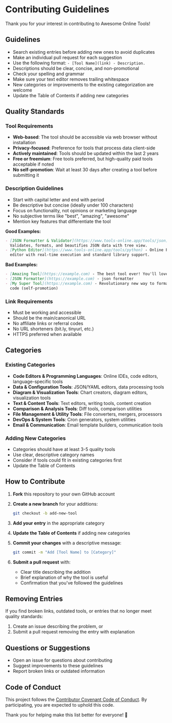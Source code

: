 # Contributing Guidelines

Thank you for your interest in contributing to Awesome Online Tools!

## Guidelines

- Search existing entries before adding new ones to avoid duplicates
- Make an individual pull request for each suggestion
- Use the following format: `- [Tool Name](link) - Description.`
- Descriptions should be clear, concise, and non-promotional
- Check your spelling and grammar
- Make sure your text editor removes trailing whitespace
- New categories or improvements to the existing categorization are welcome
- Update the Table of Contents if adding new categories

## Quality Standards

### Tool Requirements

- **Web-based**: The tool should be accessible via web browser without
  installation
- **Privacy-focused**: Preference for tools that process data client-side
- **Actively maintained**: Tools should be updated within the last 2 years
- **Free or freemium**: Free tools preferred, but high-quality paid tools
  acceptable if noted
- **No self-promotion**: Wait at least 30 days after creating a tool before
  submitting it

### Description Guidelines

- Start with capital letter and end with period
- Be descriptive but concise (ideally under 100 characters)
- Focus on functionality, not opinions or marketing language
- No subjective terms like "best", "amazing", "awesome"
- Mention key features that differentiate the tool

**Good Examples:**

```markdown
- [JSON Formatter & Validator](https://www.tools-online.app/tools/json) -
  Validates, formats, and beautifies JSON data with tree view.
- [Python Editor](https://www.tools-online.app/tools/python) - Online Python
  editor with real-time execution and standard library support.
```

**Bad Examples:**

```markdown
- [Amazing Tool](https://example.com) - The best tool ever! You'll love it.
- [JSON Formatter](https://example.com) - json formatter
- [My Super Tool](https://example.com) - Revolutionary new way to format
  code (self-promotion)
```

### Link Requirements

- Must be working and accessible
- Should be the main/canonical URL
- No affiliate links or referral codes
- No URL shorteners (bit.ly, tinyurl, etc.)
- HTTPS preferred when available

## Categories

### Existing Categories

- **Code Editors & Programming Languages**: Online IDEs, code editors,
  language-specific tools
- **Data & Configuration Tools**: JSON/YAML editors, data processing tools
- **Diagram & Visualization Tools**: Chart creators, diagram editors,
  visualization tools
- **Text & Content Tools**: Text editors, writing tools, content creation
- **Comparison & Analysis Tools**: Diff tools, comparison utilities
- **File Management & Utility Tools**: File converters, mergers, processors
- **DevOps & System Tools**: Cron generators, system utilities
- **Email & Communication**: Email template builders, communication tools

### Adding New Categories

- Categories should have at least 3-5 quality tools
- Use clear, descriptive category names
- Consider if tools could fit in existing categories first
- Update the Table of Contents

## How to Contribute

1. **Fork** this repository to your own GitHub account
2. **Create a new branch** for your additions:

   ```bash
   git checkout -b add-new-tool
   ```

3. **Add your entry** in the appropriate category
4. **Update the Table of Contents** if adding new categories
5. **Commit your changes** with a descriptive message:

   ```bash
   git commit -m "Add [Tool Name] to [Category]"
   ```

6. **Submit a pull request** with:
   - Clear title describing the addition
   - Brief explanation of why the tool is useful
   - Confirmation that you've followed the guidelines

## Removing Entries

If you find broken links, outdated tools, or entries that no longer meet
quality standards:

1. Create an issue describing the problem, or
2. Submit a pull request removing the entry with explanation

## Questions or Suggestions

- Open an issue for questions about contributing
- Suggest improvements to these guidelines
- Report broken links or outdated information

## Code of Conduct

This project follows the
[Contributor Covenant Code of Conduct](CODE_OF_CONDUCT.md). By participating,
you are expected to uphold this code.

Thank you for helping make this list better for everyone! 🎉

